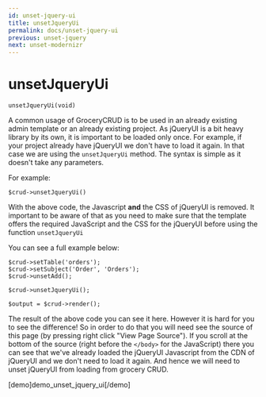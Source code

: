 ```yaml
---
id: unset-jquery-ui
title: unsetJqueryUi
permalink: docs/unset-jquery-ui
previous: unset-jquery
next: unset-modernizr
---
```


# unsetJqueryUi


<pre><code class="php">unsetJqueryUi(void)</code></pre>
A common usage of GroceryCRUD is to be used in an already existing admin template or an already existing project. As jQueryUI is a bit heavy library by its own, it is important to be loaded only once. For example, if your project already have jQueryUI we don't have to load it again. In that case we are using the <code>unsetJqueryUi</code> method. The syntax is simple as it doesn't take any parameters. 

For example:
<pre><code class="php">$crud->unsetJqueryUi()</code></pre>

With the above code, the Javascript <strong>and</strong> the CSS of jQueryUI is removed. It important to be aware of that as you need to make sure that the template offers the required JavaScript and the CSS for the jQueryUI before using the function <code>unsetJqueryUi</code>

You can see a full example below:
<pre><code class="php">$crud->setTable('orders');
$crud->setSubject('Order', 'Orders');
$crud->unsetAdd();

$crud->unsetJqueryUi();

$output = $crud->render();</code></pre>

The result of the above code you can see it here. However it is hard for you to see the difference! So in order to do that you will need see the source of this page (by pressing right click "View Page Source"). If you scroll at the bottom of the source (right before the <code>&lt;/body&gt;</code> for the JavaScript) there you can see that we've already loaded the jQueryUI Javascript from the CDN of jQueryUI and we don't need to load it again. And hence we will need to unset jQueryUI from loading from grocery CRUD.

[demo]demo_unset_jquery_ui[/demo]